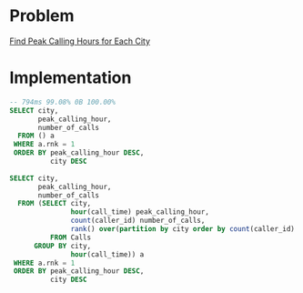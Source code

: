 # Problem

[Find Peak Calling Hours for Each City](https://leetcode.com/problems/find-peak-calling-hours-for-each-city/)

# Implementation

```sql
-- 794ms 99.08% 0B 100.00%
SELECT city, 
       peak_calling_hour,
       number_of_calls
  FROM () a
 WHERE a.rnk = 1
 ORDER BY peak_calling_hour DESC,
          city DESC
          
SELECT city, 
       peak_calling_hour,
       number_of_calls
  FROM (SELECT city,
               hour(call_time) peak_calling_hour,
               count(caller_id) number_of_calls,
               rank() over(partition by city order by count(caller_id) DESC) rnk
          FROM Calls
      GROUP BY city,
               hour(call_time)) a
 WHERE a.rnk = 1
 ORDER BY peak_calling_hour DESC,
          city DESC
```
